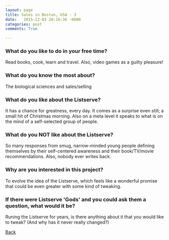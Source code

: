 ```yaml
---
layout: page
title: Sales in Boston, USA - 3
date:   2015-12-03 20:16:36 -0800
categories: post
comments: True

---
```


### What do you like to do in your free time?
<p>Read books, cook, learn and travel. Also, video games as a guilty pleasure!</p>

### What do you know the most about?
<p>The biological sciences and sales/selling</p>

### What do you like about the Listserve?
<p>It has a chance for greatness, every day. It comes as a surprise even still; a small hit of Christmas morning. Also on a meta level it speaks to what is on the mind of a self-selected group of people.</p>

### What do you NOT like about the Listserve?
<p>So many responses from smug, narrow-minded young people defining themselves by their self-centered awareness and their book/TV/movie recommendations. Also, nobody ever writes back.</p>

### Why are you interested in this project?
<p>To evolve the idea of the Listserve, which feels like a wonderful promise that could be even greater with some kind of tweaking.</p>

### If there were Listserve 'Gods' and you could ask them a question, what would it be?
<p>Runing the Listserve for years, is there anything about it that you would like to tweak? (And why has it never really changed?)</p>

[Back][1]

[1]: /responders/all